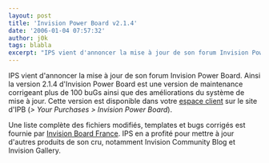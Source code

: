 ```yaml
---
layout: post
title: 'Invision Power Board v2.1.4'
date: '2006-01-04 07:57:32'
author: j0k
tags: blabla
excerpt: "IPS vient d'annoncer la mise à jour de son forum Invision Power Board. Ainsi la version 2.1.4 d'Invision Power Board est une version de maintenance corrigeant plus de 100 buGs ainsi que des améliorations du système de mise à jour."
---
```


IPS vient d'annoncer la mise à jour de son forum Invision Power Board. Ainsi la version 2.1.4 d'Invision Power Board est une version de maintenance corrigeant plus de 100 buGs ainsi que des améliorations du système de mise à jour.
Cette version est disponible dans votre [espace client](http://www.invisionpower.com/customer/) sur le site d'IPB (*&gt; Your Purchases &gt; Invision Power Board*).

Une liste complète des fichiers modifiés, templates et bugs corrigés est fournie par [Invision Board France](http://forums.invisionboard.fr/index.php?showtopic=22644).   IPS en a profité pour mettre à jour d'autres produits de son cru, notamment Invision Community Blog et Invision Gallery.
